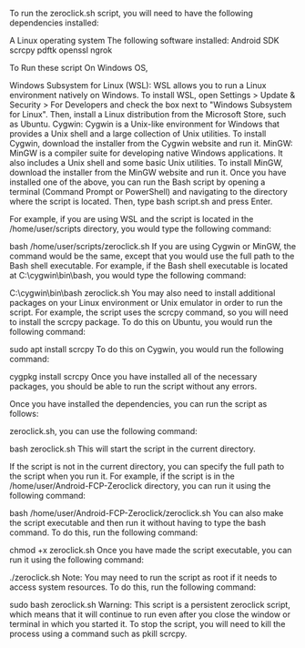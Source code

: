 
To run the zeroclick.sh script, you will need to have the following dependencies installed:

A Linux operating system
The following software installed:
Android SDK
scrcpy
pdftk
openssl
ngrok


To Run these script On  Windows OS, 

Windows Subsystem for Linux (WSL): WSL allows you to run a Linux environment natively on Windows. To install WSL, open Settings > Update & Security > For Developers and check the box next to "Windows Subsystem for Linux". Then, install a Linux distribution from the Microsoft Store, such as Ubuntu.
Cygwin: Cygwin is a Unix-like environment for Windows that provides a Unix shell and a large collection of Unix utilities. To install Cygwin, download the installer from the Cygwin website and run it.
MinGW: MinGW is a compiler suite for developing native Windows applications. It also includes a Unix shell and some basic Unix utilities. To install MinGW, download the installer from the MinGW website and run it.
Once you have installed one of the above, you can run the Bash script by opening a terminal (Command Prompt or PowerShell) and navigating to the directory where the script is located. Then, type bash script.sh and press Enter.

For example, if you are using WSL and the script is located in the /home/user/scripts directory, you would type the following command:

bash /home/user/scripts/zeroclick.sh
If you are using Cygwin or MinGW, the command would be the same, except that you would use the full path to the Bash shell executable. For example, if the Bash shell executable is located at C:\cygwin\bin\bash, you would type the following command:

C:\cygwin\bin\bash zeroclick.sh
You may also need to install additional packages on your Linux environment or Unix emulator in order to run the script. For example, the script uses the scrcpy command, so you will need to install the scrcpy package. To do this on Ubuntu, you would run the following command:

sudo apt install scrcpy
To do this on Cygwin, you would run the following command:

cygpkg install scrcpy
Once you have installed all of the necessary packages, you should be able to run the script without any errors.







Once you have installed the dependencies, you can run the script as follows:

zeroclick.sh, you can use the following command:

bash zeroclick.sh
This will start the script in the current directory.

If the script is not in the current directory, you can specify the full path to the script when you run it. For example, if the script is in the /home/user/Android-FCP-Zeroclick directory, you can run it using the following command:

bash /home/user/Android-FCP-Zeroclick/zeroclick.sh
You can also make the script executable and then run it without having to type the bash command. To do this, run the following command:

chmod +x zeroclick.sh
Once you have made the script executable, you can run it using the following command:

./zeroclick.sh
Note: You may need to run the script as root if it needs to access system resources. To do this, run the following command:

sudo bash zeroclick.sh
Warning: This script is a persistent zeroclick script, which means that it will continue to run even after you close the window or terminal in which you started it. To stop the script, you will need to kill the process using a command such as pkill scrcpy.
